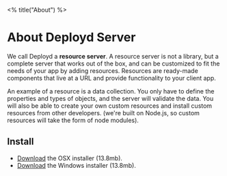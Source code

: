 <% title("About") %>

# About Deployd Server

We call Deployd a **resource server**. A resource server is not a library, but a complete server that works out of the box, and can be customized to fit the needs of your app by adding resources. Resources are ready-made components that live at a URL and provide functionality to your client app.

An example of a resource is a data collection. You only have to define the properties and types of objects, and the server will validate the data. You will also be able to create your own custom resources and install custom resources from other developers. (we're built on Node.js, so custom resources will take the form of node modules).

## Install

 - [Download](http://deployd.com) the OSX installer (13.8mb).
 - [Download](http://deployd.com) the Windows installer (13.8mb).

